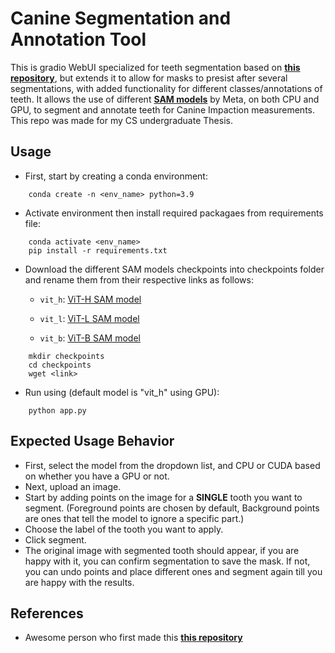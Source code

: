 # Canine Segmentation and Annotation Tool
This is gradio WebUI specialized for teeth segmentation based on **[this repository](https://github.com/5663015/segment_anything_webui)**, but extends it to allow for masks to presist after several segmentations, with added functionality for different classes/annotations of teeth.
It allows the use of different **[SAM models](https://github.com/facebookresearch/segment-anything)** by Meta, on both CPU and GPU, to segment and annotate teeth for Canine Impaction measurements.
This repo was made for my CS undergraduate Thesis.

## Usage

- First, start by creating a conda environment:

```
    conda create -n <env_name> python=3.9
```

- Activate environment then install required packagaes from requirements file:

```
    conda activate <env_name>
    pip install -r requirements.txt
```

- Download the different SAM models checkpoints into checkpoints folder and rename them from their respective links as follows:

    - `vit_h`: [ViT-H SAM model](https://dl.fbaipublicfiles.com/segment_anything/sam_vit_h_4b8939.pth)

    - `vit_l`: [ViT-L SAM model](https://dl.fbaipublicfiles.com/segment_anything/sam_vit_l_0b3195.pth)

    - `vit_b`: [ViT-B SAM model](https://dl.fbaipublicfiles.com/segment_anything/sam_vit_b_01ec64.pth)
    
```
    mkdir checkpoints
    cd checkpoints
    wget <link>
```
    
- Run using (default model is "vit_h" using GPU):

```
    python app.py
```
    
## Expected Usage Behavior

- First, select the model from the dropdown list, and CPU or CUDA based on whether you have a GPU or not.
- Next, upload an image.
- Start by adding points on the image for a **SINGLE** tooth you want to segment. (Foreground points are chosen by default, Background points are ones that tell the model to ignore a specific part.)
- Choose the label of the tooth you want to apply.
- Click segment. 
- The original image with segmented tooth should appear, if you are happy with it, you can confirm segmentation to save the mask. If not, you can undo points and place different ones and segment again till you are happy with the results.
 
## References
- Awesome person who first made this **[this repository](https://github.com/5663015/segment_anything_webui)**
